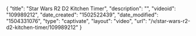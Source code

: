{
    "title": "Star Wars R2 D2 Kitchen Timer",
    "description": "",
    "videoid": "109989212",
    "date_created": "1502522439",
    "date_modified": "1504331076",
    "type": "captivate",
    "layout": "video",
    "url": "\/v\/star-wars-r2-d2-kitchen-timer\/109989212"
}